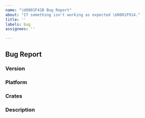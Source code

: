 ```yaml
---
name: "\U0001F41B Bug Report"
about: "If something isn't working as expected \U0001F914."
title: ''
labels: bug
assignees: ''

---
```


## Bug Report
<!--
Thank you for reporting an issue.

Please fill in as much of the template below as you're able.
-->

### Version

<!--
List the versions of all `sparkplug-rs` crates you are using. The easiest way to get
this information is using `cargo-tree`.

`cargo install cargo-tree`
(see install here: https://github.com/sfackler/cargo-tree)

Then:

`cargo tree | grep sparkplug-rs`
-->

### Platform

<!---
Output of `uname -a` (UNIX), or version and 32 or 64-bit (Windows)
-->

### Crates

<!--
If known, please specify the affected sparkplug-rs crates. Otherwise, delete this
section.
-->

### Description

<!--

Enter your issue details below this comment.

One way to structure the description:

<short summary of the bug>

I tried this code:

<code sample that causes the bug>

I expected to see this happen: <explanation>

Instead, this happened: <explanation>
-->

